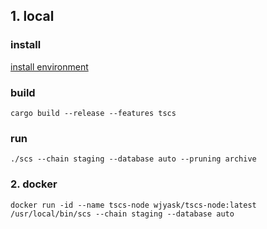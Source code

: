 
## **1. local**

### install
[install environment](./install-environment.md)

### build

```
cargo build --release --features tscs
```

### run

```
./scs --chain staging --database auto --pruning archive
```

### **2. docker**
```
docker run -id --name tscs-node wjyask/tscs-node:latest /usr/local/bin/scs --chain staging --database auto
```
